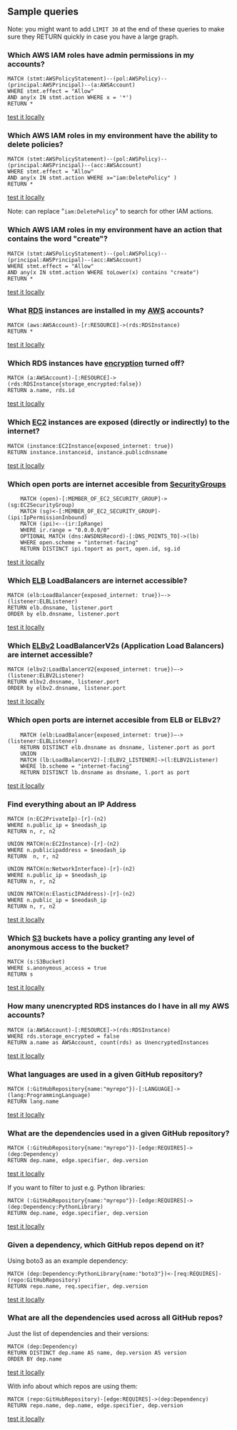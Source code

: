 ## Sample queries

Note: you might want to add `LIMIT 30` at the end of these queries to make sure they RETURN
quickly in case you have a large graph.

### Which AWS IAM roles have admin permissions in my accounts?
```cypher
MATCH (stmt:AWSPolicyStatement)--(pol:AWSPolicy)--(principal:AWSPrincipal)--(a:AWSAccount)
WHERE stmt.effect = "Allow"
AND any(x IN stmt.action WHERE x = '*')
RETURN *
```
[test it locally](http://localhost:7474/browser/?preselectAuthMethod=NO_AUTH&db=neo4j&connectURL=bolt://neo4j:neo4j@localhost:7474&cmd=edit&arg=MATCH%20%28stmt%3AAWSPolicyStatement%29--%28pol%3AAWSPolicy%29--%28principal%3AAWSPrincipal%29--%28a%3AAWSAccount%29%0AWHERE%20stmt.effect%20%3D%20%22Allow%22%0AAND%20any%28x%20IN%20stmt.action%20WHERE%20x%20%3D%20%27%2A%27%29%0ARETURN%20%2A)

### Which AWS IAM roles in my environment have the ability to delete policies?
```cypher
MATCH (stmt:AWSPolicyStatement)--(pol:AWSPolicy)--(principal:AWSPrincipal)--(acc:AWSAccount)
WHERE stmt.effect = "Allow"
AND any(x IN stmt.action WHERE x="iam:DeletePolicy" )
RETURN *
```
[test it locally](http://localhost:7474/browser/?preselectAuthMethod=NO_AUTH&db=neo4j&connectURL=bolt://neo4j:neo4j@localhost:7474&cmd=edit&arg=MATCH%20%28stmt%3AAWSPolicyStatement%29--%28pol%3AAWSPolicy%29--%28principal%3AAWSPrincipal%29--%28acc%3AAWSAccount%29%0AWHERE%20stmt.effect%20%3D%20%22Allow%22%0AAND%20any%28x%20IN%20stmt.action%20WHERE%20x%3D%22iam%3ADeletePolicy%22%20%29%0ARETURN%20%2A)

Note: can replace "`iam:DeletePolicy`" to search for other IAM actions.


### Which AWS IAM roles in my environment have an action that contains the word "create"?
```cypher
MATCH (stmt:AWSPolicyStatement)--(pol:AWSPolicy)--(principal:AWSPrincipal)--(acc:AWSAccount)
WHERE stmt.effect = "Allow"
AND any(x IN stmt.action WHERE toLower(x) contains "create")
RETURN *
```
[test it locally](http://localhost:7474/browser/?preselectAuthMethod=NO_AUTH&db=neo4j&connectURL=bolt://neo4j:neo4j@localhost:7474&cmd=edit&arg=MATCH%20%28stmt%3AAWSPolicyStatement%29--%28pol%3AAWSPolicy%29--%28principal%3AAWSPrincipal%29--%28acc%3AAWSAccount%29%0AWHERE%20stmt.effect%20%3D%20%22Allow%22%0AAND%20any%28x%20IN%20stmt.action%20WHERE%20toLower%28x%29%20contains%20%22create%22%29%0ARETURN%20%2A)

### What [RDS](https://aws.amazon.com/rds/) instances are installed in my [AWS](https://aws.amazon.com/) accounts?
```cypher
MATCH (aws:AWSAccount)-[r:RESOURCE]->(rds:RDSInstance)
RETURN *
```
[test it locally](http://localhost:7474/browser/?preselectAuthMethod=NO_AUTH&db=neo4j&connectURL=bolt://neo4j:neo4j@localhost:7474&cmd=edit&arg=MATCH%20%28aws%3AAWSAccount%29-%5Br%3ARESOURCE%5D-%3E%28rds%3ARDSInstance%29%0ARETURN%20%2A)

### Which RDS instances have [encryption](https://docs.aws.amazon.com/AmazonRDS/latest/UserGuide/Overview.Encryption.html) turned off?
```cypher
MATCH (a:AWSAccount)-[:RESOURCE]->(rds:RDSInstance{storage_encrypted:false})
RETURN a.name, rds.id
```
[test it locally](http://localhost:7474/browser/?preselectAuthMethod=NO_AUTH&db=neo4j&connectURL=bolt://neo4j:neo4j@localhost:7474&cmd=edit&arg=MATCH%20%28a%3AAWSAccount%29-%5B%3ARESOURCE%5D-%3E%28rds%3ARDSInstance%7Bstorage_encrypted%3Afalse%7D%29%0ARETURN%20a.name%2C%20rds.id)

### Which [EC2](https://aws.amazon.com/ec2/) instances are exposed (directly or indirectly) to the internet?
```cypher
MATCH (instance:EC2Instance{exposed_internet: true})
RETURN instance.instanceid, instance.publicdnsname
```
[test it locally](http://localhost:7474/browser/?preselectAuthMethod=NO_AUTH&db=neo4j&connectURL=bolt://neo4j:neo4j@localhost:7474&cmd=edit&arg=MATCH%20%28instance%3AEC2Instance%7Bexposed_internet%3A%20true%7D%29%0ARETURN%20instance.instanceid%2C%20instance.publicdnsname)

### Which open ports are internet accesible from [SecurityGroups](https://docs.aws.amazon.com/AWSEC2/latest/UserGuide/ec2-security-groups.html)
```cypher
    MATCH (open)-[:MEMBER_OF_EC2_SECURITY_GROUP]->(sg:EC2SecurityGroup)
    MATCH (sg)<-[:MEMBER_OF_EC2_SECURITY_GROUP]-(ipi:IpPermissionInbound)
    MATCH (ipi)<--(ir:IpRange)
    WHERE ir.range = "0.0.0.0/0"
    OPTIONAL MATCH (dns:AWSDNSRecord)-[:DNS_POINTS_TO]->(lb)
    WHERE open.scheme = "internet-facing"
    RETURN DISTINCT ipi.toport as port, open.id, sg.id
```
[test it locally](http://localhost:7474/browser/?preselectAuthMethod=NO_AUTH&db=neo4j&connectURL=bolt://neo4j:neo4j@localhost:7474&cmd=edit&arg=MATCH%20%28open%29-%5B%3AMEMBER_OF_EC2_SECURITY_GROUP%5D-%3E%28sg%3AEC2SecurityGroup%29%0A%20%20%20%20MATCH%20%28sg%29%3C-%5B%3AMEMBER_OF_EC2_SECURITY_GROUP%5D-%28ipi%3AIpPermissionInbound%29%0A%20%20%20%20MATCH%20%28ipi%29%3C--%28ir%3AIpRange%29%0A%20%20%20%20WHERE%20ir.range%20%3D%20%220.0.0.0%2F0%22%0A%20%20%20%20OPTIONAL%20MATCH%20%28dns%3AAWSDNSRecord%29-%5B%3ADNS_POINTS_TO%5D-%3E%28lb%29%0A%20%20%20%20WHERE%20open.scheme%20%3D%20%22internet-facing%22%0A%20%20%20%20RETURN%20DISTINCT%20ipi.toport%20as%20port%2C%20open.id%2C%20sg.id)

### Which [ELB](https://aws.amazon.com/elasticloadbalancing/) LoadBalancers are internet accessible?
```cypher
MATCH (elb:LoadBalancer{exposed_internet: true})—->(listener:ELBListener)
RETURN elb.dnsname, listener.port
ORDER by elb.dnsname, listener.port
```
[test it locally](http://localhost:7474/browser/?preselectAuthMethod=NO_AUTH&db=neo4j&connectURL=bolt://neo4j:neo4j@localhost:7474&cmd=edit&arg=MATCH%20%28elb%3ALoadBalancer%7Bexposed_internet%3A%20true%7D%29%E2%80%94-%3E%28listener%3AELBListener%29%0ARETURN%20elb.dnsname%2C%20listener.port%0AORDER%20by%20elb.dnsname%2C%20listener.port)

### Which [ELBv2](https://aws.amazon.com/elasticloadbalancing/) LoadBalancerV2s (Application Load Balancers) are internet accessible?
```cypher
MATCH (elbv2:LoadBalancerV2{exposed_internet: true})—->(listener:ELBV2Listener)
RETURN elbv2.dnsname, listener.port
ORDER by elbv2.dnsname, listener.port
```
[test it locally](http://localhost:7474/browser/?preselectAuthMethod=NO_AUTH&db=neo4j&connectURL=bolt://neo4j:neo4j@localhost:7474&cmd=edit&arg=MATCH%20%28elbv2%3ALoadBalancerV2%7Bexposed_internet%3A%20true%7D%29%E2%80%94-%3E%28listener%3AELBV2Listener%29%0ARETURN%20elbv2.dnsname%2C%20listener.port%0AORDER%20by%20elbv2.dnsname%2C%20listener.port)

### Which open ports are internet accesible from ELB or ELBv2?
```cypher
    MATCH (elb:LoadBalancer{exposed_internet: true})—->(listener:ELBListener)
    RETURN DISTINCT elb.dnsname as dnsname, listener.port as port 
    UNION
    MATCH (lb:LoadBalancerV2)-[:ELBV2_LISTENER]->(l:ELBV2Listener)
    WHERE lb.scheme = "internet-facing"
    RETURN DISTINCT lb.dnsname as dnsname, l.port as port
```
[test it locally](http://localhost:7474/browser/?preselectAuthMethod=NO_AUTH&db=neo4j&connectURL=bolt://neo4j:neo4j@localhost:7474&cmd=edit&arg=MATCH%20%28elb%3ALoadBalancer%7Bexposed_internet%3A%20true%7D%29%E2%80%94-%3E%28listener%3AELBListener%29%0A%20%20%20%20RETURN%20DISTINCT%20elb.dnsname%20as%20dnsname%2C%20listener.port%20as%20port%20%0A%20%20%20%20UNION%0A%20%20%20%20MATCH%20%28lb%3ALoadBalancerV2%29-%5B%3AELBV2_LISTENER%5D-%3E%28l%3AELBV2Listener%29%0A%20%20%20%20WHERE%20lb.scheme%20%3D%20%22internet-facing%22%0A%20%20%20%20RETURN%20DISTINCT%20lb.dnsname%20as%20dnsname%2C%20l.port%20as%20port)

### Find everything about an IP Address
```cypher
MATCH (n:EC2PrivateIp)-[r]-(n2)
WHERE n.public_ip = $neodash_ip
RETURN n, r, n2

UNION MATCH(n:EC2Instance)-[r]-(n2)
WHERE n.publicipaddress = $neodash_ip
RETURN  n, r, n2

UNION MATCH(n:NetworkInterface)-[r]-(n2)
WHERE n.public_ip = $neodash_ip
RETURN n, r, n2

UNION MATCH(n:ElasticIPAddress)-[r]-(n2)
WHERE n.public_ip = $neodash_ip
RETURN n, r, n2
```
[test it locally](http://localhost:7474/browser/?preselectAuthMethod=NO_AUTH&db=neo4j&connectURL=bolt://neo4j:neo4j@localhost:7474&cmd=edit&arg=MATCH%20%28n%3AEC2PrivateIp%29-%5Br%5D-%28n2%29%0AWHERE%20n.public_ip%20%3D%20%24neodash_ip%0ARETURN%20n%2C%20r%2C%20n2%0A%0AUNION%20MATCH%28n%3AEC2Instance%29-%5Br%5D-%28n2%29%0AWHERE%20n.publicipaddress%20%3D%20%24neodash_ip%0ARETURN%20%20n%2C%20r%2C%20n2%0A%0AUNION%20MATCH%28n%3ANetworkInterface%29-%5Br%5D-%28n2%29%0AWHERE%20n.public_ip%20%3D%20%24neodash_ip%0ARETURN%20n%2C%20r%2C%20n2%0A%0AUNION%20MATCH%28n%3AElasticIPAddress%29-%5Br%5D-%28n2%29%0AWHERE%20n.public_ip%20%3D%20%24neodash_ip%0ARETURN%20n%2C%20r%2C%20n2)

### Which [S3](https://aws.amazon.com/s3/) buckets have a policy granting any level of anonymous access to the bucket?
```cypher
MATCH (s:S3Bucket)
WHERE s.anonymous_access = true
RETURN s
```
[test it locally](http://localhost:7474/browser/?preselectAuthMethod=NO_AUTH&db=neo4j&connectURL=bolt://neo4j:neo4j@localhost:7474&cmd=edit&arg=MATCH%20%28s%3AS3Bucket%29%0AWHERE%20s.anonymous_access%20%3D%20true%0ARETURN%20s)

### How many unencrypted RDS instances do I have in all my AWS accounts?

```cypher
MATCH (a:AWSAccount)-[:RESOURCE]->(rds:RDSInstance)
WHERE rds.storage_encrypted = false
RETURN a.name as AWSAccount, count(rds) as UnencryptedInstances
```
[test it locally](http://localhost:7474/browser/?preselectAuthMethod=NO_AUTH&db=neo4j&connectURL=bolt://neo4j:neo4j@localhost:7474&cmd=edit&arg=MATCH%20%28a%3AAWSAccount%29-%5B%3ARESOURCE%5D-%3E%28rds%3ARDSInstance%29%0AWHERE%20rds.storage_encrypted%20%3D%20false%0ARETURN%20a.name%20as%20AWSAccount%2C%20count%28rds%29%20as%20UnencryptedInstances)

### What languages are used in a given GitHub repository?
```cypher
MATCH (:GitHubRepository{name:"myrepo"})-[:LANGUAGE]->(lang:ProgrammingLanguage)
RETURN lang.name
```
[test it locally](http://localhost:7474/browser/?preselectAuthMethod=NO_AUTH&db=neo4j&connectURL=bolt://neo4j:neo4j@localhost:7474&cmd=edit&arg=MATCH%20%28%3AGitHubRepository%7Bname%3A%22myrepo%22%7D%29-%5B%3ALANGUAGE%5D-%3E%28lang%3AProgrammingLanguage%29%0ARETURN%20lang.name)

### What are the dependencies used in a given GitHub repository?
```cypher
MATCH (:GitHubRepository{name:"myrepo"})-[edge:REQUIRES]->(dep:Dependency)
RETURN dep.name, edge.specifier, dep.version
```
[test it locally](http://localhost:7474/browser/?preselectAuthMethod=NO_AUTH&db=neo4j&connectURL=bolt://neo4j:neo4j@localhost:7474&cmd=edit&arg=MATCH%20%28%3AGitHubRepository%7Bname%3A%22myrepo%22%7D%29-%5Bedge%3AREQUIRES%5D-%3E%28dep%3ADependency%29%0ARETURN%20dep.name%2C%20edge.specifier%2C%20dep.version)

If you want to filter to just e.g. Python libraries:
```cypher
MATCH (:GitHubRepository{name:"myrepo"})-[edge:REQUIRES]->(dep:Dependency:PythonLibrary)
RETURN dep.name, edge.specifier, dep.version
```
[test it locally](http://localhost:7474/browser/?preselectAuthMethod=NO_AUTH&db=neo4j&connectURL=bolt://neo4j:neo4j@localhost:7474&cmd=edit&arg=MATCH%20%28%3AGitHubRepository%7Bname%3A%22myrepo%22%7D%29-%5Bedge%3AREQUIRES%5D-%3E%28dep%3ADependency%3APythonLibrary%29%0ARETURN%20dep.name%2C%20edge.specifier%2C%20dep.version)

### Given a dependency, which GitHub repos depend on it?
Using boto3 as an example dependency:
```cypher
MATCH (dep:Dependency:PythonLibrary{name:"boto3"})<-[req:REQUIRES]-(repo:GitHubRepository)
RETURN repo.name, req.specifier, dep.version
```
[test it locally](http://localhost:7474/browser/?preselectAuthMethod=NO_AUTH&db=neo4j&connectURL=bolt://neo4j:neo4j@localhost:7474&cmd=edit&arg=MATCH%20%28dep%3ADependency%3APythonLibrary%7Bname%3A%22boto3%22%7D%29%3C-%5Breq%3AREQUIRES%5D-%28repo%3AGitHubRepository%29%0ARETURN%20repo.name%2C%20req.specifier%2C%20dep.version)

### What are all the dependencies used across all GitHub repos?
Just the list of dependencies and their versions:
```cypher
MATCH (dep:Dependency)
RETURN DISTINCT dep.name AS name, dep.version AS version
ORDER BY dep.name
```
[test it locally](http://localhost:7474/browser/?preselectAuthMethod=NO_AUTH&db=neo4j&connectURL=bolt://neo4j:neo4j@localhost:7474&cmd=edit&arg=MATCH%20%28dep%3ADependency%29%0ARETURN%20DISTINCT%20dep.name%20AS%20name%2C%20dep.version%20AS%20version%0AORDER%20BY%20dep.name)

With info about which repos are using them:
```cypher
MATCH (repo:GitHubRepository)-[edge:REQUIRES]->(dep:Dependency)
RETURN repo.name, dep.name, edge.specifier, dep.version
```
[test it locally](http://localhost:7474/browser/?preselectAuthMethod=NO_AUTH&db=neo4j&connectURL=bolt://neo4j:neo4j@localhost:7474&cmd=edit&arg=MATCH%20%28repo%3AGitHubRepository%29-%5Bedge%3AREQUIRES%5D-%3E%28dep%3ADependency%29%0ARETURN%20repo.name%2C%20dep.name%2C%20edge.specifier%2C%20dep.version)


